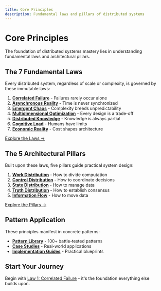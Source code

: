```yaml
---
title: Core Principles
description: Fundamental laws and pillars of distributed systems
---
```


# Core Principles

The foundation of distributed systems mastery lies in understanding fundamental laws and architectural pillars.

## The 7 Fundamental Laws

Every distributed system, regardless of scale or complexity, is governed by these immutable laws:

1. **[Correlated Failure](core-principles/laws/correlated-failure.md)** - Failures rarely occur alone
2. **[Asynchronous Reality](core-principles/laws/asynchronous-reality.md)** - Time is never synchronized
3. **[Emergent Chaos](core-principles/laws/emergent-chaos.md)** - Complexity breeds unpredictability
4. **[Multidimensional Optimization](core-principles/laws/multidimensional-optimization.md)** - Every design is a trade-off
5. **[Distributed Knowledge](core-principles/laws/distributed-knowledge.md)** - Knowledge is always partial
6. **[Cognitive Load](core-principles/laws/cognitive-load.md)** - Humans have limits
7. **[Economic Reality](core-principles/laws/economic-reality.md)** - Cost shapes architecture

[Explore the Laws →](core-principles/laws/)

## The 5 Architectural Pillars

Built upon these laws, five pillars guide practical system design:

1. **[Work Distribution](core-principles/pillars/work-distribution.md)** - How to divide computation
2. **[Control Distribution](core-principles/pillars/control-distribution.md)** - How to coordinate decisions
3. **[State Distribution](core-principles/pillars/state-distribution.md)** - How to manage data
4. **[Truth Distribution](core-principles/pillars/truth-distribution.md)** - How to establish consensus
5. **[Information Flow](core-principles/pillars/information-flow.md)** - How to move data

[Explore the Pillars →](core-principles/pillars/)

## Pattern Application

These principles manifest in concrete patterns:

- **[Pattern Library](pattern-library/)** - 100+ battle-tested patterns
- **[Case Studies](architects-handbook/case-studies/)** - Real-world applications
- **[Implementation Guides](excellence/implementation-guides/)** - Practical blueprints

## Start Your Journey

Begin with [Law 1: Correlated Failure](core-principles/laws/correlated-failure.md) - it's the foundation everything else builds upon.
